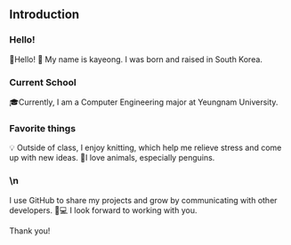 ## Introduction

### Hello!
🌟Hello! 👋 My name is kayeong.
I was born and raised in South Korea.

### Current School
🎓Currently, I am a Computer Engineering major at Yeungnam University.

### Favorite things
💡 Outside of class, I enjoy knitting, which help me relieve stress and come up with new ideas.
🐧I love animals, especially penguins.

### \n
I use GitHub to share my projects and grow by communicating with other developers. 🌱💻
I look forward to working with you.

Thank you!
